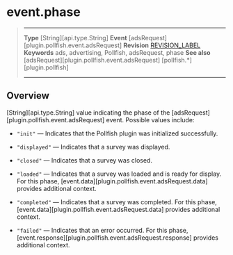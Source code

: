 # event.phase

> --------------------- ------------------------------------------------------------------------------------------
> __Type__              [String][api.type.String]
> __Event__             [adsRequest][plugin.pollfish.event.adsRequest]
> __Revision__          [REVISION_LABEL](REVISION_URL)
> __Keywords__          ads, advertising, Pollfish, adsRequest, phase
> __See also__			[adsRequest][plugin.pollfish.event.adsRequest]
>						[pollfish.*][plugin.pollfish]
> --------------------- ------------------------------------------------------------------------------------------

## Overview

[String][api.type.String] value indicating the phase of the [adsRequest][plugin.pollfish.event.adsRequest] event. Possible values include:

* `"init"` &mdash; Indicates that the Pollfish plugin was initialized successfully.

* `"displayed"` &mdash; Indicates that a survey was displayed. 

* `"closed"` &mdash; Indicates that a survey was closed. 

* `"loaded"` &mdash; Indicates that a survey was loaded and is ready for display. For this phase, [event.data][plugin.pollfish.event.adsRequest.data] provides additional context.

* `"completed"` &mdash; Indicates that a survey was completed. For this phase, [event.data][plugin.pollfish.event.adsRequest.data] provides additional context.

* `"failed"` &mdash; Indicates that an error occurred. For this phase, [event.response][plugin.pollfish.event.adsRequest.response] provides additional context.

